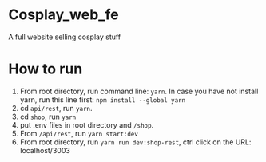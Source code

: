 # Cosplay_web_fe
A full website selling cosplay stuff

# How to run
1. From root directory, run command line: `yarn`. In case you have not install yarn, run this line first: `npm install --global yarn`
2. cd `api/rest`, run `yarn`.
3. cd `shop`, run `yarn`
4. put .env files in root directory and `/shop`.
5. From `/api/rest`, run `yarn start:dev`
6. From root directory, run `yarn run dev:shop-rest`, ctrl click on the URL: localhost/3003
  